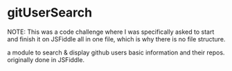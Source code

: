 # gitUserSearch
NOTE: This was a code challenge where I was specifically asked to start and finish it on JSFiddle all in one file, which is why there is no file structure.

a module to search &amp; display github users basic information and their repos. originally done in JSFiddle.

